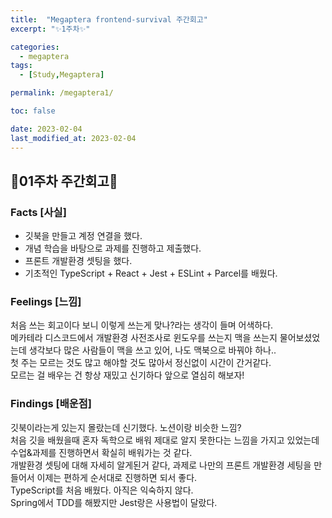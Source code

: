 ```yaml
---
title:  "Megaptera frontend-survival 주간회고"
excerpt: "✨1주차✨"

categories:
  - megaptera
tags:
  - [Study,Megaptera]

permalink: /megaptera1/

toc: false

date: 2023-02-04
last_modified_at: 2023-02-04
---
```


## 💫01주차 주간회고💫

### Facts [사실]
- 깃북을 만들고 계정 연결을 했다.
- 개념 학습을 바탕으로 과제를 진행하고 제출했다.
- 프론트 개발환경 셋팅을 했다.
- 기초적인 TypeScript + React + Jest + ESLint + Parcel를 배웠다.

### Feelings [느낌]
처음 쓰는 회고이다 보니 이렇게 쓰는게 맞나?라는 생각이 들며 어색하다.\
메카테라 디스코드에서 개발환경 사전조사로 윈도우를 쓰는지 맥을 쓰는지 물어보셨었는데 생각보다 많은 사람들이 맥을 쓰고 있어, 나도 맥북으로 바꿔야 하나..\
첫 주는 모르는 것도 많고 해야할 것도 많아서 정신없이 시간이 간거같다.\
모르는 걸 배우는 건 항상 재밌고 신기하다 앞으로 열심히 해보자!

### Findings [배운점]
깃북이라는게 있는지 몰랐는데 신기했다. 노션이랑 비슷한 느낌?\
처음 깃을 배웠을때 혼자 독학으로 배워 제대로 알지 못한다는 느낌을 가지고 있었는데 수업&amp;과제를 진행하면서 확실히 배워가는 것 같다.\
개발환경 셋팅에 대해 자세히 알게된거 같다, 과제로 나만의 프론트 개발환경 세팅을 만들어서 이제는 편하게 순서대로 진행하면 되서 좋다.\
TypeScript를 처음 배웠다. 아직은 익숙하지 않다.\
Spring에서 TDD를 해봤지만 Jest랑은 사용법이 달랐다.




